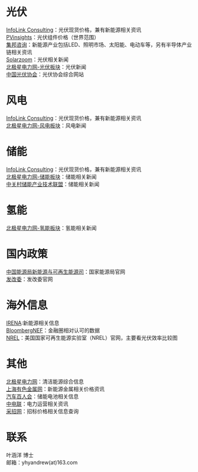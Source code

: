 # 光伏
[InfoLink Consulting](https://www.infolink-group.com/spot-price/cn/)：光伏现货价格，兼有新能源相关资讯  
[PVinsights](http://pvinsights.com/Member/Login.php)：光伏组件价格（世界范围）  
[集邦咨询](https://www.trendforce.cn/)：新能源产业包括LED、照明市场、太阳能、电动车等，另有半导体产业链相关资讯  
[Solarzoom](http://www.solarzoom.com/category/21/10000)：光伏相关新闻  
[北极星电力网-光伏板块](https://guangfu.bjx.com.cn/)：光伏新闻  
[中国光伏协会](http://www.chinapv.org.cn/index.html)：光伏协会综合网站  


# 风电
[InfoLink Consulting](https://www.infolink-group.com/spot-price/cn/)：光伏现货价格，兼有新能源相关资讯  
[北极星电力网-风电板块](https://fd.bjx.com.cn/)：风电新闻  

# 储能
[InfoLink Consulting](https://www.infolink-group.com/spot-price/cn/)：光伏现货价格，兼有新能源相关资讯  
[北极星电力网-储能板块](https://chuneng.bjx.com.cn/)：储能相关新闻  
[中关村储能产业技术联盟](http://www.cnesa.org/)：储能相关新闻  

# 氢能
[北极星电力网-氢能板块](https://qn.bjx.com.cn/)：氢能相关新闻  

# 国内政策
[中国能源局新能源与可再生能源司](http://www.nea.gov.cn/sjzz/xny/index.htm)：国家能源局官网  
[发改委](https://www.ndrc.gov.cn/?code=&state=123)：发改委官网  

# 海外信息
[IRENA](https://www.irena.org/):新能源相关信息  
[BloombergNEF](https://about.bnef.com/)：金融圈相对认可的数据  
[NREL](https://www.nrel.gov/pv/cell-efficiency.html)：美国国家可再生能源实验室（NREL）官网，主要看光伏效率比较图  

# 其他
[北极星电力网](https://www.bjx.com.cn/)：清洁能源综合信息  
[上海有色金属网](https://www.smm.cn/)：新能源金属相关价格资讯  
[汽车百人会](https://www.chinaev100.com/)：储能电池相关信息  
[中电联](https://www.cec.org.cn/)：电力运营相关资讯  
[采招网](https://www.bidcenter.com.cn/)：招标价格相关信息查询  

# 联系
叶涵洋 博士  
邮箱：yhyandrew(at)163.com  
